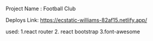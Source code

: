 Project Name : Football Club

Deploys Link: https://ecstatic-williams-82af15.netlify.app/

used:
1.react router
2. react bootstrap
3.font-awesome

